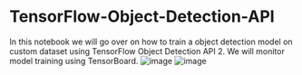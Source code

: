 # TensorFlow-Object-Detection-API
In this notebook we will go over on how to train a object detection model on custom dataset using TensorFlow Object Detection API 2.
We will monitor model training using TensorBoard.
![image](https://user-images.githubusercontent.com/74629958/149656580-1b166827-481b-4692-bd4e-d5c2b1a0e823.png)
![image](https://user-images.githubusercontent.com/74629958/149805468-4eed3206-f06d-4bcd-83b8-fac47635bae8.png)


